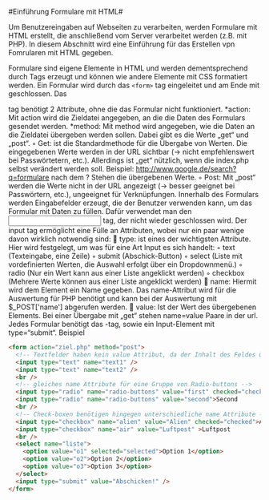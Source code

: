 #Einführung Formulare mit HTML#

Um Benutzereingaben auf Webseiten zu verarbeiten, werden Formulare mit HTML erstellt, die anschließend vom Server verarbeitet werden (z.B. mit PHP). In diesem Abschnitt wird eine Einführung für das Erstellen vpn Fomrularen mit HTML gegeben.

Formulare sind eigene Elemente in HTML und werden dementsprechend durch Tags erzeugt und können wie andere Elemente mit CSS formatiert werden.
Ein Formular wird durch das ```<form>``` tag eingeleitet und am Ende mit </form> geschlossen. Das <form> tag benötigt 2
Attribute, ohne die das Formular nicht funktioniert.
*action: Mit action wird die Zieldatei angegeben, an die die Daten des Formulars gesendet werden.
*method: Mit method wird angegeben, wie die Daten an die Zieldatei übergeben werden sollen. Dabei gibt es
die Werte „get“ und „post“.
◦ Get: ist die Standardmethode für die Übergabe von Werten. Die eingegebenen Werte werden in der URL
sichtbar (→ nicht empfehlenswert bei Passwörtetern, etc.). Allerdings ist „get“ nützlich, wenn die
index.php selbst verändert werden soll. Beispiel: http://www.google.de/search?q=formulare nach dem ?
Stehen die übergebenen Werte.
◦ Post: Mit „post“ werden die Werte nicht in der URL angezeigt (→ besser geeignet bei Passwörtern, etc.),
ungeeignet für Verknüpfungen.
Innerhalb des Formulars werden Eingabefelder erzeugt, die der Benutzer verwenden kann, um das Formular mit Daten
zu füllen.
Dafür verwendet man den <input /> tag, der nicht wieder geschlossen wird. Der input tag ermöglicht eine Fülle an
Attributen, wobei nur ein paar wenige davon wirklich notwendig sind:
 type: ist eines der wichtigsten Attribute. Hier wird festgelegt, um was für eine Art Input es sich handelt:
◦ text (Texteingabe, eine Zeile)
◦ submit (Abschick-Button)
◦ select (Liste mit vordefinierten Werten, die Auswahl erfolgt über ein Dropdownmenü.)
◦ radio (Nur ein Wert kann aus einer Liste angeklickt werden)
◦ checkbox (Mehrere Werte können aus einer Liste angeklickt werden)

name: Hiermit wird dem Element ein Name gegeben. Das name-Attribut wird für die Auswertung für PHP
benötigt und kann bei der Auswertung mit $_POST['name'] abgerufen werden.
 value: Ist der Wert des übergebenen Elements. Bei einer Übergabe mit „get“ stehen name=value Paare in der
url.
Jedes Formular benötigt das <form>-tag, sowie ein Input-Element mit type=“submit“.
Beispiel
```html
<form action="ziel.php" method="post">
  <!-- Textfelder haben kein value Attribut, da der Inhalt des Feldes übergeben wird.-->
  <input type="text" name="text1" />
  <input type="text" name="text2" />
  <br />
  <!-- gleiches name Attribute für eine Gruppe von Radio-buttons -->
  <input type="radio" name="radio-buttons" value="first" checked="checked">First
  <input type="radio" name="radio-buttons" value="second">Second
  <br />
  <!-- Check-boxen benötigen hingegen unterschiedliche name Attribute -->
  <input type="checkbox" name="alien" value="Alien" checked="checked">Alien
  <input type="checkbox" name="air" value="Luftpost" >Luftpost
  <br />
  <select name="liste">
    <option value="o1" selected="selected">Option 1</option>
    <option value="o2">Option 2</option>
    <option value="o3">Option 3</option>
  </select>
  <input type="submit" value="Abschicken!" />
</form>
```
